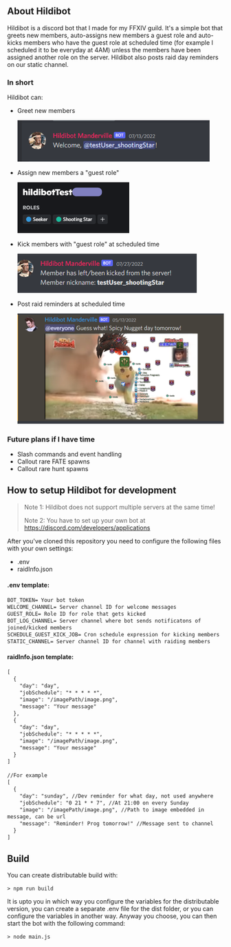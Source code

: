 ## About Hildibot

Hildibot is a discord bot that I made for my FFXIV guild. It's a simple bot that greets new members, auto-assigns new members a guest role and auto-kicks members who have the guest role at scheduled time (for example I scheduled it to be everyday at 4AM) unless the members have been assigned another role on the server. Hildibot also posts raid day reminders on our static channel.

### In short

Hildibot can:

- Greet new members

    ![img_1.png](img_1.png)
- Assign new members a "guest role"

    ![img_2.png](img_2.png)
- Kick members with "guest role" at scheduled time

    ![img_3.png](img_3.png)
- Post raid reminders at scheduled time

    ![img.png](img.png)

### Future plans if I have time

- Slash commands and event handling
- Callout rare FATE spawns
- Callout rare hunt spawns

## How to setup Hildibot for development

>Note 1: Hildibot does not support multiple servers at the same time!
>
>Note 2: You have to set up your own bot at https://discord.com/developers/applications

After you've cloned this repository you need to configure the following files with your own settings:

- .env
- raidInfo.json

#### .env template:   
```
BOT_TOKEN= Your bot token
WELCOME_CHANNEL= Server channel ID for welcome messages
GUEST_ROLE= Role ID for role that gets kicked 
BOT_LOG_CHANNEL= Server channel where bot sends notificatons of joined/kicked members
SCHEDULE_GUEST_KICK_JOB= Cron schedule expression for kicking members 
STATIC_CHANNEL= Server channel ID for channel with raiding members
```

#### raidInfo.json template:
```
[
  {
    "day": "day",
    "jobSchedule": "* * * * *",
    "image": "/imagePath/image.png",
    "message": "Your message"
  },
  {
    "day": "day",
    "jobSchedule": "* * * * *",
    "image": "/imagePath/image.png",
    "message": "Your message"
  }
]

//For example
[
  {
    "day": "sunday", //Dev reminder for what day, not used anywhere
    "jobSchedule": "0 21 * * 7", //At 21:00 on every Sunday
    "image": "/imagePath/image.png", //Path to image embedded in message, can be url
    "message": "Reminder! Prog tomorrow!" //Message sent to channel
  }
]
```

## Build

You can create distributable build with:
```
> npm run build
```

It is upto you in which way you configure the variables for the distributable version, you can create a separate .env file for the dist folder, or you can configure the variables in another way. Anyway you choose, you can then start the bot with the following command:
```
> node main.js
```